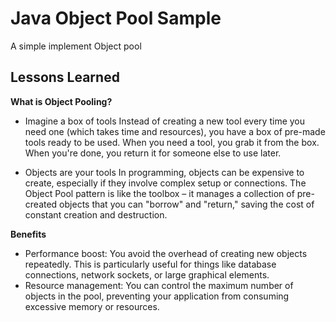 
# Java Object Pool Sample

A simple implement Object pool

## Lessons Learned

**What is Object Pooling?**

- Imagine a box of tools Instead of creating a new tool every time you need one (which takes time and resources), you have a box of pre-made tools ready to be used. When you need a tool, you grab it from the box. When you're done, you return it for someone else to use later.

- Objects are your tools In programming, objects can be expensive to create, especially if they involve complex setup or connections. The Object Pool pattern is like the toolbox – it manages a collection of pre-created objects that you can "borrow" and "return," saving the cost of constant creation and destruction.

  
 **Benefits**

  
- Performance boost: You avoid the overhead of creating new objects repeatedly. This is particularly useful for things like database connections, network sockets, or large graphical elements.
- Resource management: You can control the maximum number of objects in the pool, preventing your application from consuming excessive memory or resources.

